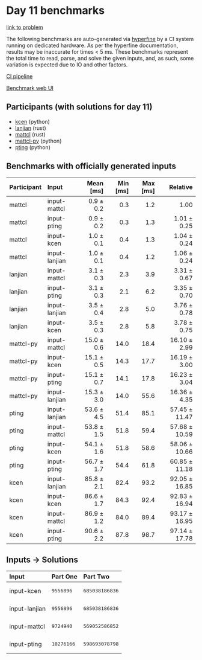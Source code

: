 # Day 11 benchmarks

[link to problem](https://adventofcode.com/2023/day/11)

The following benchmarks are auto-generated via
[hyperfine](https://github.com/sharkdp/hyperfine) by a CI system running on
dedicated hardware. As per the hyperfine documentation, results may be
inaccurate for times < 5 ms. These benchmarks represent the total time to read,
parse, and solve the given inputs, and, as such, some variation is expected due
to IO and other factors.

[CI pipeline](http://ci.papercode.net:8080/teams/main/pipelines/aoc2023)

[Benchmark web UI](https://aoc.ancalagon.black)


## Participants (with solutions for day 11)

- [kcen](https://github.com/kcen/aoc2023) (python)
- [lanjian](https://github.com/lanjian/aoc-2023) (rust)
- [mattcl](https://github.com/mattcl/aoc2023) (rust)
- [mattcl-py](https://github.com/mattcl/aoc2023-py) (python)
- [pting](https://github.com/pting/aoc2023) (python)


## Benchmarks with officially generated inputs

| Participant | Input | Mean [ms] | Min [ms] | Max [ms] | Relative |
|:---|:---|---:|---:|---:|---:|
| mattcl | input-mattcl | 0.9 ± 0.2 | 0.3 | 1.2 | 1.00 |
| mattcl | input-pting | 0.9 ± 0.2 | 0.3 | 1.3 | 1.01 ± 0.25 |
| mattcl | input-kcen | 1.0 ± 0.1 | 0.4 | 1.3 | 1.04 ± 0.24 |
| mattcl | input-lanjian | 1.0 ± 0.1 | 0.4 | 1.2 | 1.06 ± 0.24 |
| lanjian | input-mattcl | 3.1 ± 0.3 | 2.3 | 3.9 | 3.31 ± 0.67 |
| lanjian | input-pting | 3.1 ± 0.3 | 2.1 | 6.2 | 3.35 ± 0.70 |
| lanjian | input-lanjian | 3.5 ± 0.4 | 2.8 | 5.0 | 3.76 ± 0.78 |
| lanjian | input-kcen | 3.5 ± 0.3 | 2.8 | 5.8 | 3.78 ± 0.75 |
| mattcl-py | input-mattcl | 15.0 ± 0.6 | 14.0 | 18.4 | 16.10 ± 2.99 |
| mattcl-py | input-kcen | 15.1 ± 0.5 | 14.3 | 17.7 | 16.19 ± 3.00 |
| mattcl-py | input-pting | 15.1 ± 0.7 | 14.1 | 17.8 | 16.23 ± 3.04 |
| mattcl-py | input-lanjian | 15.3 ± 3.0 | 14.0 | 55.6 | 16.36 ± 4.35 |
| pting | input-lanjian | 53.6 ± 4.5 | 51.4 | 85.1 | 57.45 ± 11.47 |
| pting | input-mattcl | 53.8 ± 1.5 | 51.8 | 59.4 | 57.68 ± 10.59 |
| pting | input-kcen | 54.1 ± 1.6 | 51.8 | 58.6 | 58.06 ± 10.66 |
| pting | input-pting | 56.7 ± 1.7 | 54.4 | 61.8 | 60.85 ± 11.18 |
| kcen | input-lanjian | 85.8 ± 2.1 | 82.4 | 93.2 | 92.05 ± 16.85 |
| kcen | input-kcen | 86.6 ± 1.7 | 84.3 | 92.4 | 92.83 ± 16.94 |
| kcen | input-mattcl | 86.9 ± 1.2 | 84.0 | 89.4 | 93.17 ± 16.95 |
| kcen | input-pting | 90.6 ± 2.2 | 87.8 | 98.7 | 97.14 ± 17.78 |


## Inputs -> Solutions

| Input | Part One | Part Two |
|:---|:---|:---|
|input-kcen|<pre>9556896</pre>|<pre>685038186836</pre>|
|input-lanjian|<pre>9556896</pre>|<pre>685038186836</pre>|
|input-mattcl|<pre>9724940</pre>|<pre>569052586852</pre>|
|input-pting|<pre>10276166</pre>|<pre>598693078798</pre>|